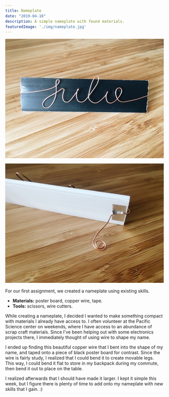 ```yaml
---
title: Nameplate
date: "2019-04-10"
description: A simple nameplate with found materials.
featuredImage: './img/nameplate.jpg'
---
```


![Front of the nameplate](./img/nameplate.jpg "Front of the nameplate")

![Back of the nameplate](./img/nameplate-back.jpg "Back of the nameplate")

For our first assignment, we created a nameplate using existing skills.

- **Materials:** poster board, copper wire, tape. 
- **Tools:** scissors, wire cutters.

While creating a nameplate, I decided I wanted to make something compact with materials I already have access to. I often volunteer at the Pacific Science center on weekends, where I have access to an abundance of scrap craft materials. Since I've been helping out with some electronics projects there, I immediately thought of using wire to shape my name.

I ended up finding this beautiful copper wire that I bent into the shape of my name, and taped onto a piece of black poster board for contrast. Since the wire is fairly study, I realized that I could bend it to create movable legs. This way, I could bend it flat to store in my backpack during my commute, then bend it out to place on the table.

I realized afterwards that I should have made it larger. I kept it simple this week, but I figure there is plenty of time to add onto my nameplate with new skills that I gain. :)